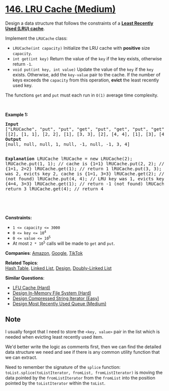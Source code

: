 # [146. LRU Cache (Medium)](https://leetcode.com/problems/lru-cache)

<p>Design a data structure that follows the constraints of a <strong><a href="https://en.wikipedia.org/wiki/Cache_replacement_policies#LRU" target="_blank">Least Recently Used (LRU) cache</a></strong>.</p>
<p>Implement the <code>LRUCache</code> class:</p>
<ul>
	<li><code>LRUCache(int capacity)</code> Initialize the LRU cache with <strong>positive</strong> size <code>capacity</code>.</li>
	<li><code>int get(int key)</code> Return the value of the <code>key</code> if the key exists, otherwise return <code>-1</code>.</li>
	<li><code>void put(int key, int value)</code> Update the value of the <code>key</code> if the <code>key</code> exists. Otherwise, add the <code>key-value</code> pair to the cache. If the number of keys exceeds the <code>capacity</code> from this operation, <strong>evict</strong> the least recently used key.</li>
</ul>
<p>The functions <code>get</code> and <code>put</code> must each run in <code>O(1)</code> average time complexity.</p>
<p>&nbsp;</p>
<p><strong class="example">Example 1:</strong></p>
<pre><strong>Input</strong>
["LRUCache", "put", "put", "get", "put", "get", "put", "get", "get", "get"]
[[2], [1, 1], [2, 2], [1], [3, 3], [2], [4, 4], [1], [3], [4]]
<strong>Output</strong>
[null, null, null, 1, null, -1, null, -1, 3, 4]

<strong>Explanation</strong>
LRUCache lRUCache = new LRUCache(2);
lRUCache.put(1, 1); // cache is {1=1}
lRUCache.put(2, 2); // cache is {1=1, 2=2}
lRUCache.get(1); // return 1
lRUCache.put(3, 3); // LRU key was 2, evicts key 2, cache is {1=1, 3=3}
lRUCache.get(2); // returns -1 (not found)
lRUCache.put(4, 4); // LRU key was 1, evicts key 1, cache is {4=4, 3=3}
lRUCache.get(1); // return -1 (not found)
lRUCache.get(3); // return 3
lRUCache.get(4); // return 4

</pre>
<p>&nbsp;</p>
<p><strong>Constraints:</strong></p>
<ul>
	<li><code>1 &lt;= capacity &lt;= 3000</code></li>
	<li><code>0 &lt;= key &lt;= 10<sup>4</sup></code></li>
	<li><code>0 &lt;= value &lt;= 10<sup>5</sup></code></li>
	<li>At most <code>2 * 10<sup>5</sup></code> calls will be made to <code>get</code> and <code>put</code>.</li>
</ul>

**Companies**:
[Amazon](https://leetcode.com/company/amazon), [Google](https://leetcode.com/company/google), [TikTok](https://leetcode.com/company/tiktok)

**Related Topics**:  
[Hash Table](https://leetcode.com/tag/hash-table/), [Linked List](https://leetcode.com/tag/linked-list/), [Design](https://leetcode.com/tag/design/), [Doubly-Linked List](https://leetcode.com/tag/doubly-linked-list/)

**Similar Questions**:

- [LFU Cache (Hard)](https://leetcode.com/problems/lfu-cache/)
- [Design In-Memory File System (Hard)](https://leetcode.com/problems/design-in-memory-file-system/)
- [Design Compressed String Iterator (Easy)](https://leetcode.com/problems/design-compressed-string-iterator/)
- [Design Most Recently Used Queue (Medium)](https://leetcode.com/problems/design-most-recently-used-queue/)

## Note

I usually forgot that I need to store the `<key, value>` pair in the list which is needed when evicting least recently used item.

We'd better write the logic as comments first, then we can find the detailed data structure we need and see if there is any common utility function that we can extract.

Need to remember the signature of the `splice` function: `toList.splice(toListIterator, fromList, fromListIterator)` is moving the data pointed by the `fromListIterator` from the `fromList` into the position pointed by the `toListIterator` within the `toList`.
